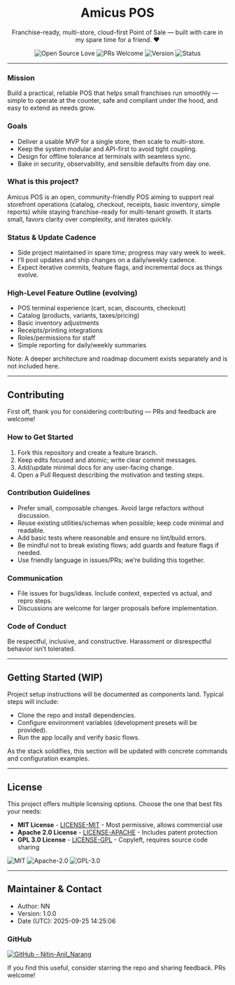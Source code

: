 <!-- Amicus POS README -->

<div align="center">

<h1>Amicus POS</h1>

<p>
Franchise-ready, multi-store, cloud-first Point of Sale — built with care in my spare time for a friend. ❤️
</p>

<p>
  <img alt="Open Source Love" src="https://img.shields.io/badge/Open%20Source-love-ff69b4?style=for-the-badge&logo=opensourceinitiative&logoColor=white" />
  <img alt="PRs Welcome" src="https://img.shields.io/badge/PRs-welcome-brightgreen?style=for-the-badge&logo=github" />
  <img alt="Version" src="https://img.shields.io/badge/version-1.0.0-blue?style=for-the-badge&logo=semver" />
  <img alt="Status" src="https://img.shields.io/badge/status-early%20work--in--progress-orange?style=for-the-badge" />
</p>

</div>

---

### Mission

Build a practical, reliable POS that helps small franchises run smoothly — simple to operate at the counter, safe and compliant under the hood, and easy to extend as needs grow.

### Goals

- Deliver a usable MVP for a single store, then scale to multi-store.
- Keep the system modular and API-first to avoid tight coupling.
- Design for offline tolerance at terminals with seamless sync.
- Bake in security, observability, and sensible defaults from day one.

### What is this project?

Amicus POS is an open, community-friendly POS aiming to support real storefront operations (catalog, checkout, receipts, basic inventory, simple reports) while staying franchise-ready for multi-tenant growth. It starts small, favors clarity over complexity, and iterates quickly.

### Status & Update Cadence

- Side project maintained in spare time; progress may vary week to week.
- I’ll post updates and ship changes on a daily/weekly cadence.
- Expect iterative commits, feature flags, and incremental docs as things evolve.

### High-Level Feature Outline (evolving)

- POS terminal experience (cart, scan, discounts, checkout)
- Catalog (products, variants, taxes/pricing)
- Basic inventory adjustments
- Receipts/printing integrations
- Roles/permissions for staff
- Simple reporting for daily/weekly summaries

Note: A deeper architecture and roadmap document exists separately and is not included here.

---

## Contributing

First off, thank you for considering contributing — PRs and feedback are welcome!

### How to Get Started

1) Fork this repository and create a feature branch.
2) Keep edits focused and atomic; write clear commit messages.
3) Add/update minimal docs for any user-facing change.
4) Open a Pull Request describing the motivation and testing steps.

### Contribution Guidelines

- Prefer small, composable changes. Avoid large refactors without discussion.
- Reuse existing utilities/schemas when possible; keep code minimal and readable.
- Add basic tests where reasonable and ensure no lint/build errors.
- Be mindful not to break existing flows; add guards and feature flags if needed.
- Use friendly language in issues/PRs; we’re building this together.

### Communication

- File issues for bugs/ideas. Include context, expected vs actual, and repro steps.
- Discussions are welcome for larger proposals before implementation.

### Code of Conduct

Be respectful, inclusive, and constructive. Harassment or disrespectful behavior isn’t tolerated.

---

## Getting Started (WIP)

Project setup instructions will be documented as components land. Typical steps will include:

- Clone the repo and install dependencies.
- Configure environment variables (development presets will be provided).
- Run the app locally and verify basic flows.

As the stack solidifies, this section will be updated with concrete commands and configuration examples.

---

## License

This project offers multiple licensing options. Choose the one that best fits your needs:

- **MIT License** - [LICENSE-MIT](LICENSE-MIT) - Most permissive, allows commercial use
- **Apache 2.0 License** - [LICENSE-APACHE](LICENSE-APACHE) - Includes patent protection
- **GPL 3.0 License** - [LICENSE-GPL](LICENSE-GPL) - Copyleft, requires source code sharing

<div>

<img alt="MIT" src="https://img.shields.io/badge/License-MIT-yellow.svg?style=flat&logo=opensourceinitiative&logoColor=white" />
<img alt="Apache-2.0" src="https://img.shields.io/badge/License-Apache--2.0-blue.svg?style=flat&logo=apache" />
<img alt="GPL-3.0" src="https://img.shields.io/badge/License-GPL--3.0-green.svg?style=flat&logo=gnu" />

</div>

---

## Maintainer & Contact

- Author: NN
- Version: 1.0.0
- Date (UTC): 2025-09-25 14:25:06

### GitHub

<a href="https://github.com/Nitin-Anil_Narang" target="_blank">
  <img alt="GitHub - Nitin-Anil_Narang" src="https://img.shields.io/badge/GitHub-@Nitin--Anil_Narang-181717?style=for-the-badge&logo=github" />
</a>

If you find this useful, consider starring the repo and sharing feedback. PRs welcome!


